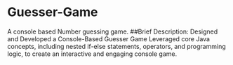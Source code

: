 # Guesser-Game
A console based Number guessing game.
##Brief Description:
Designed and Developed a Console-Based Guesser Game
Leveraged core Java concepts, including nested if-else statements, operators, and programming logic, to create an interactive and engaging console game.
